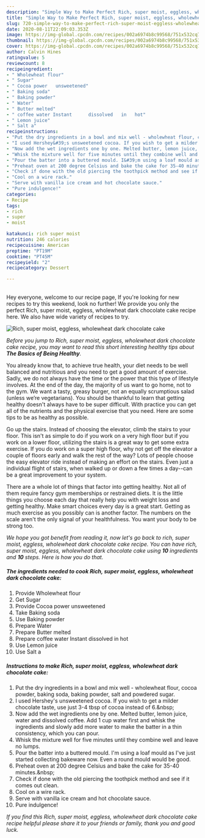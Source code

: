 ```yaml
---
description: "Simple Way to Make Perfect Rich, super moist, eggless, wholewheat dark chocolate cake"
title: "Simple Way to Make Perfect Rich, super moist, eggless, wholewheat dark chocolate cake"
slug: 720-simple-way-to-make-perfect-rich-super-moist-eggless-wholewheat-dark-chocolate-cake
date: 2020-08-11T22:09:03.353Z
image: https://img-global.cpcdn.com/recipes/002a6974b8c99568/751x532cq70/rich-super-moist-eggless-wholewheat-dark-chocolate-cake-recipe-main-photo.jpg
thumbnail: https://img-global.cpcdn.com/recipes/002a6974b8c99568/751x532cq70/rich-super-moist-eggless-wholewheat-dark-chocolate-cake-recipe-main-photo.jpg
cover: https://img-global.cpcdn.com/recipes/002a6974b8c99568/751x532cq70/rich-super-moist-eggless-wholewheat-dark-chocolate-cake-recipe-main-photo.jpg
author: Calvin Hines
ratingvalue: 5
reviewcount: 8
recipeingredient:
- " Wholewheat flour"
- " Sugar"
- " Cocoa power   unsweetened"
- " Baking soda"
- " Baking powder"
- " Water"
- " Butter melted"
- " coffee water Instant      dissolved   in   hot"
- " Lemon juice"
- " Salt a"
recipeinstructions:
- "Put the dry ingredients in a bowl and mix well - wholewheat flour, cocoa powder, baking soda, baking powder, salt and powdered sugar."
- "I used Hershey&#39;s unsweetened cocoa. If you wish to get a milder chocolate taste, use just 3-4 tbsp of cocoa instead of 6.&amp;nbsp;"
- "Now add the wet ingredients one by one. Melted butter, lemon juice, water and dissolved coffee. Add 1 cup water first and whisk the ingredients and slowly add more water to make the batter in a thin consistency, which you can pour."
- "Whisk the mixture well for five minutes until they combine well and leave no lumps."
- "Pour the batter into a buttered mould. I&#39;m using a loaf mould as I&#39;ve just started collecting bakeware now. Even a round mould would be good."
- "Preheat oven at 200 degree Celsius and bake the cake for 35-40 minutes.&amp;nbsp;"
- "Check if done with the old piercing the toothpick method and see if it comes out clean."
- "Cool on a wire rack."
- "Serve with vanilla ice cream and hot chocolate sauce."
- "Pure indulgence!"
categories:
- Recipe
tags:
- rich
- super
- moist

katakunci: rich super moist 
nutrition: 246 calories
recipecuisine: American
preptime: "PT19M"
cooktime: "PT45M"
recipeyield: "2"
recipecategory: Dessert

---
```

<br>
Hey everyone, welcome to our recipe page, If you're looking for new recipes to try this weekend, look no further! We provide you only the perfect Rich, super moist, eggless, wholewheat dark chocolate cake recipe here. We also have wide variety of recipes to try.
<br>


![Rich, super moist, eggless, wholewheat dark chocolate cake](https://img-global.cpcdn.com/recipes/002a6974b8c99568/751x532cq70/rich-super-moist-eggless-wholewheat-dark-chocolate-cake-recipe-main-photo.jpg)

<i>Before you jump to Rich, super moist, eggless, wholewheat dark chocolate cake recipe, you may want to read this short interesting healthy tips about <strong>The Basics of Being Healthy</strong>.</i>

You already know that, to achieve true health, your diet needs to be well balanced and nutritious and you need to get a good amount of exercise. Sadly, we do not always have the time or the power that this type of lifestyle involves. At the end of the day, the majority of us want to go home, not to the gym. We want a tasty, greasy burger, not an equally scrumptious salad (unless we’re vegetarians). You should be thankful to learn that getting healthy doesn't always have to be super difficult. With practice you can get all of the nutrients and the physical exercise that you need. Here are some tips to be as healthy as possible.

Go up the stairs. Instead of choosing the elevator, climb the stairs to your floor. This isn't as simple to do if you work on a very high floor but if you work on a lower floor, utilizing the stairs is a great way to get some extra exercise. If you do work on a super high floor, why not get off the elevator a couple of floors early and walk the rest of the way? Lots of people choose the easy elevator ride instead of making an effort on the stairs. Even just a individual flight of stairs, when walked up or down a few times a day--can be a great improvement to your system. 

There are a whole lot of things that factor into getting healthy. Not all of them require fancy gym memberships or restrained diets. It is the little things you choose each day that really help you with weight loss and getting healthy. Make smart choices every day is a great start. Getting as much exercise as you possibly can is another factor. The numbers on the scale aren't the only signal of your healthfulness. You want your body to be strong too. 


<i>We hope you got benefit from reading it, now let's go back to rich, super moist, eggless, wholewheat dark chocolate cake recipe. You can have rich, super moist, eggless, wholewheat dark chocolate cake using <strong>10</strong> ingredients and <strong>10</strong> steps. Here is how you do that.
</i>

##### The ingredients needed to cook Rich, super moist, eggless, wholewheat dark chocolate cake:

1. Provide  Wholewheat flour
1. Get  Sugar
1. Provide  Cocoa power   unsweetened
1. Take  Baking soda
1. Use  Baking powder
1. Prepare  Water
1. Prepare  Butter melted
1. Prepare  coffee water Instant      dissolved   in   hot
1. Use  Lemon juice
1. Use  Salt a


##### Instructions to make Rich, super moist, eggless, wholewheat dark chocolate cake:

1. Put the dry ingredients in a bowl and mix well - wholewheat flour, cocoa powder, baking soda, baking powder, salt and powdered sugar.
1. I used Hershey&#39;s unsweetened cocoa. If you wish to get a milder chocolate taste, use just 3-4 tbsp of cocoa instead of 6.&amp;nbsp;
1. Now add the wet ingredients one by one. Melted butter, lemon juice, water and dissolved coffee. Add 1 cup water first and whisk the ingredients and slowly add more water to make the batter in a thin consistency, which you can pour.
1. Whisk the mixture well for five minutes until they combine well and leave no lumps.
1. Pour the batter into a buttered mould. I&#39;m using a loaf mould as I&#39;ve just started collecting bakeware now. Even a round mould would be good.
1. Preheat oven at 200 degree Celsius and bake the cake for 35-40 minutes.&amp;nbsp;
1. Check if done with the old piercing the toothpick method and see if it comes out clean.
1. Cool on a wire rack.
1. Serve with vanilla ice cream and hot chocolate sauce.
1. Pure indulgence!


<i>If you find this Rich, super moist, eggless, wholewheat dark chocolate cake recipe helpful please share it to your friends or family, thank you and good luck.</i>
